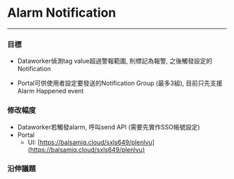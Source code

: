# Alarm Notification

---

### 目標

* Dataworker偵測tag value超過警報範圍, 則標記為報警, 之後觸發設定的Notification

* Portal可供使用者設定要發送的Notification Group \(最多3組\), 目前只先支援Alarm Happened event

### 

### 修改幅度

* Dataworker若觸發alarm, 呼叫send API \(需要先實作SSO帳號設定\)
* Portal
  * UI: [https://balsamiq.cloud/sxls649/plenlvu](https://balsamiq.cloud/sxls649/plenlvu)

### 

### 沿伸議題





